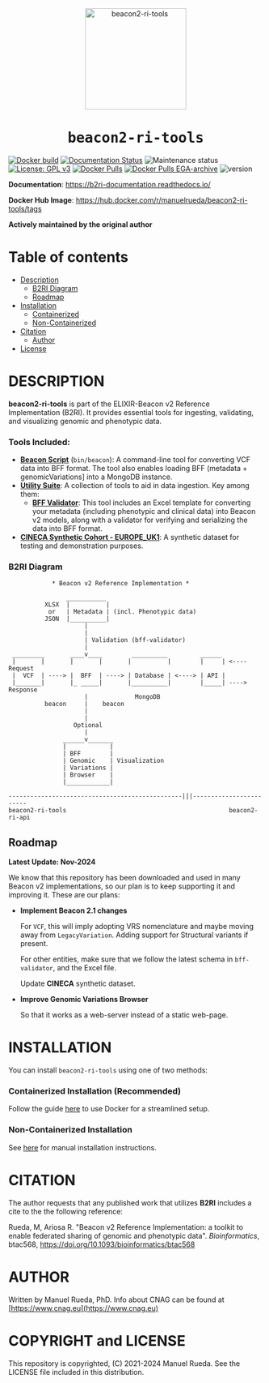 <div align="center">
    <a href="https://github.com/mrueda/beacon2-ri-tools">
        <img src="https://raw.githubusercontent.com/mrueda/beacon2-ri-tools/main/browser/web/img/logo.png" width="200" alt="beacon2-ri-tools">
    </a>
</div>

<div align="center" style="font-family: Consolas, monospace;">
    <h1>beacon2-ri-tools</h1>
</div>

[![Docker build](https://github.com/mrueda/beacon2-ri-tools/actions/workflows/docker-build.yml/badge.svg)](https://github.com/mrueda/beacon2-ri-tools/actions/workflows/docker-build.yml)
[![Documentation Status](https://readthedocs.org/projects/b2ri-documentation/badge/?version=latest)](https://b2ri-documentation.readthedocs.io/en/latest/?badge=latest)
![Maintenance status](https://img.shields.io/badge/maintenance-actively--developed-brightgreen.svg)
[![License: GPL v3](https://img.shields.io/badge/License-GPL%20v3-blue.svg)](https://www.gnu.org/licenses/gpl-3.0)
[![Docker Pulls](https://badgen.net/docker/pulls/manuelrueda/beacon2-ri-tools?icon=docker\&label=pulls)](https://hub.docker.com/r/manuelrueda/beacon2-ri-tools/)
[![Docker Pulls EGA-archive](https://badgen.net/docker/pulls/beacon2ri/beacon_reference_implementation?icon=docker\&label=EGA-archive-pulls)](https://hub.docker.com/r/beacon2ri/beacon_reference_implementation/)
![version](https://img.shields.io/badge/version-2.0.4-blue)

**Documentation**: <a href="https://b2ri-documentation.readthedocs.io/" target="_blank">https://b2ri-documentation.readthedocs.io/</a>

**Docker Hub Image**: <a href="https://hub.docker.com/r/manuelrueda/beacon2-ri-tools/tags" target="_blank">https://hub.docker.com/r/manuelrueda/beacon2-ri-tools/tags</a>

**Actively maintained by the original author**

# Table of contents
- [Description](#description)
  - [B2RI Diagram](#b2ri-diagram)
  - [Roadmap](#roadmap)
- [Installation](#installation)
  - [Containerized](#containerized-installation-recommended)
  - [Non-Containerized](#non-containerized-installation)
- [Citation](#citation)
  - [Author](#author)
- [License](#copyright-and-license)

# DESCRIPTION

**beacon2-ri-tools** is part of the ELIXIR-Beacon v2 Reference Implementation (B2RI). It provides essential tools for ingesting, validating, and visualizing genomic and phenotypic data.

### Tools Included:
- **[Beacon Script](https://github.com/mrueda/beacon2-ri-tools/tree/main/bin/README.md)** (`bin/beacon`): A command-line tool for converting VCF data into BFF format. The tool also enables loading BFF (metadata + genomicVariations] into a MongoDB instance.
- **[Utility Suite](https://github.com/mrueda/beacon2-ri-tools/tree/main/utils)**: A collection of tools to aid in data ingestion. Key among them:
  - **[BFF Validator](https://github.com/mrueda/beacon2-ri-tools/tree/main/utils/bff_validator)**: This tool includes an Excel template for converting your metadata (including phenotypic and clinical data) into Beacon v2 models, along with a validator for verifying and serializing the data into BFF format.
- **[CINECA Synthetic Cohort - EUROPE_UK1](https://github.com/mrueda/beacon2-ri-tools/tree/main/CINECA_synthetic_cohort_EUROPE_UK1)**: A synthetic dataset for testing and demonstration purposes.

### B2RI Diagram

                * Beacon v2 Reference Implementation *

                    ___________
              XLSX  |          |
               or   | Metadata | (incl. Phenotypic data)
              JSON  |__________|
                         |
                         |
                         | Validation (bff-validator)
                         |
     _________       ____v____        __________         ______
     |       |       |       |       |          |        |     | <---- Request
     |  VCF  | ----> |  BFF  | ----> | Database | <----> | API |
     |_______|       |_ _____|       |__________|        |_____| ----> Response
                         |             MongoDB
              beacon     |    beacon
                         |
                         |
                      Optional
                         |
                   ______v_______
                   |            |
                   | BFF        |
                   | Genomic    | Visualization
                   | Variations |
                   | Browser    |
                   |____________|

    ------------------------------------------------|||------------------------
    beacon2-ri-tools                                             beacon2-ri-api

## Roadmap 

**Latest Update: Nov-2024**

We know that this repository has been downloaded and used in many Beacon v2 implementations, so our plan is to keep supporting it and improving it. These are our plans:

- **Implement Beacon 2.1 changes**

    For `VCF`, this will imply adopting VRS nomenclature and maybe moving away from `LegacyVariation`. Adding support for Structural variants if present.

    For other entities, make sure that we follow the latest schema in `bff-validator`, and the Excel file.

    Update **CINECA** synthetic dataset.

- **Improve Genomic Variations Browser**

    So that it works as a web-server instead of a static web-page.

# INSTALLATION

You can install `beacon2-ri-tools` using one of two methods:

### Containerized Installation (Recommended)

Follow the guide [here](docker/README.md) to use Docker for a streamlined setup.

### Non-Containerized Installation

See [here](non-containerized/README.md) for manual installation instructions.

# CITATION

The author requests that any published work that utilizes **B2RI** includes a cite to the the following reference:

Rueda, M, Ariosa R. "Beacon v2 Reference Implementation: a toolkit to enable federated sharing of genomic and phenotypic data". _Bioinformatics_, btac568, https://doi.org/10.1093/bioinformatics/btac568

# AUTHOR

Written by Manuel Rueda, PhD. Info about CNAG can be found at [https://www.cnag.eu](https://www.cnag.eu)

# COPYRIGHT and LICENSE

This repository is copyrighted, (C) 2021-2024 Manuel Rueda. See the LICENSE file included in this distribution.

